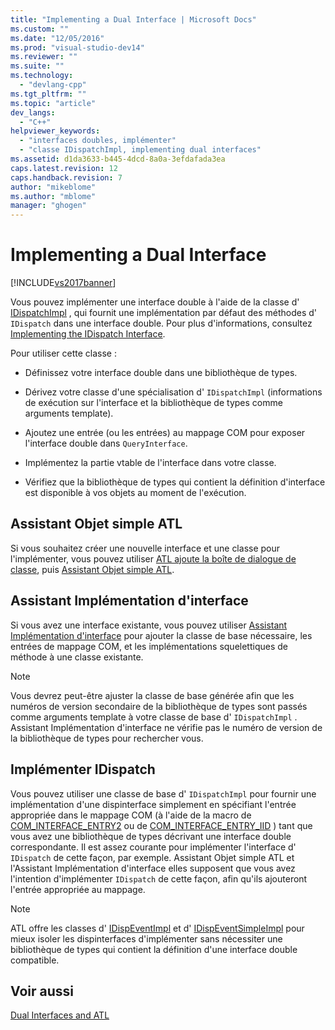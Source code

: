 ```yaml
---
title: "Implementing a Dual Interface | Microsoft Docs"
ms.custom: ""
ms.date: "12/05/2016"
ms.prod: "visual-studio-dev14"
ms.reviewer: ""
ms.suite: ""
ms.technology: 
  - "devlang-cpp"
ms.tgt_pltfrm: ""
ms.topic: "article"
dev_langs: 
  - "C++"
helpviewer_keywords: 
  - "interfaces doubles, implémenter"
  - "classe IDispatchImpl, implementing dual interfaces"
ms.assetid: d1da3633-b445-4dcd-8a0a-3efdafada3ea
caps.latest.revision: 12
caps.handback.revision: 7
author: "mikeblome"
ms.author: "mblome"
manager: "ghogen"
---
```

# Implementing a Dual Interface
[!INCLUDE[vs2017banner](../assembler/inline/includes/vs2017banner.md)]

Vous pouvez implémenter une interface double à l'aide de la classe d' [IDispatchImpl](../atl/reference/idispatchimpl-class.md) , qui fournit une implémentation par défaut des méthodes d' `IDispatch` dans une interface double.  Pour plus d'informations, consultez [Implementing the IDispatch Interface](http://msdn.microsoft.com/fr-fr/0e171f7f-0022-4e9b-ac8e-98192828e945).  
  
 Pour utiliser cette classe :  
  
-   Définissez votre interface double dans une bibliothèque de types.  
  
-   Dérivez votre classe d'une spécialisation d' `IDispatchImpl` \(informations de exécution sur l'interface et la bibliothèque de types comme arguments template\).  
  
-   Ajoutez une entrée \(ou les entrées\) au mappage COM pour exposer l'interface double dans `QueryInterface`.  
  
-   Implémentez la partie vtable de l'interface dans votre classe.  
  
-   Vérifiez que la bibliothèque de types qui contient la définition d'interface est disponible à vos objets au moment de l'exécution.  
  
## Assistant Objet simple ATL  
 Si vous souhaitez créer une nouvelle interface et une classe pour l'implémenter, vous pouvez utiliser [ATL ajoute la boîte de dialogue de classe](../ide/add-class-dialog-box.md), puis [Assistant Objet simple ATL](../atl/reference/atl-simple-object-wizard.md).  
  
## Assistant Implémentation d'interface  
 Si vous avez une interface existante, vous pouvez utiliser [Assistant Implémentation d'interface](../atl/reference/adding-a-new-interface-in-an-atl-project.md) pour ajouter la classe de base nécessaire, les entrées de mappage COM, et les implémentations squelettiques de méthode à une classe existante.  
  
> [!NOTE]
>  Vous devrez peut\-être ajuster la classe de base générée afin que les numéros de version secondaire de la bibliothèque de types sont passés comme arguments template à votre classe de base d' `IDispatchImpl` .  Assistant Implémentation d'interface ne vérifie pas le numéro de version de la bibliothèque de types pour rechercher vous.  
  
## Implémenter IDispatch  
 Vous pouvez utiliser une classe de base d' `IDispatchImpl` pour fournir une implémentation d'une dispinterface simplement en spécifiant l'entrée appropriée dans le mappage COM \(à l'aide de la macro de [COM\_INTERFACE\_ENTRY2](../Topic/COM_INTERFACE_ENTRY2.md) ou de [COM\_INTERFACE\_ENTRY\_IID](../Topic/COM_INTERFACE_ENTRY_IID.md) \) tant que vous avez une bibliothèque de types décrivant une interface double correspondante.  Il est assez courante pour implémenter l'interface d' `IDispatch` de cette façon, par exemple.  Assistant Objet simple ATL et l'Assistant Implémentation d'interface elles supposent que vous avez l'intention d'implémenter `IDispatch` de cette façon, afin qu'ils ajouteront l'entrée appropriée au mappage.  
  
> [!NOTE]
>  ATL offre les classes d' [IDispEventImpl](../atl/reference/idispeventimpl-class.md) et d' [IDispEventSimpleImpl](../atl/reference/idispeventsimpleimpl-class.md) pour mieux isoler les dispinterfaces d'implémenter sans nécessiter une bibliothèque de types qui contient la définition d'une interface double compatible.  
  
## Voir aussi  
 [Dual Interfaces and ATL](../atl/dual-interfaces-and-atl.md)